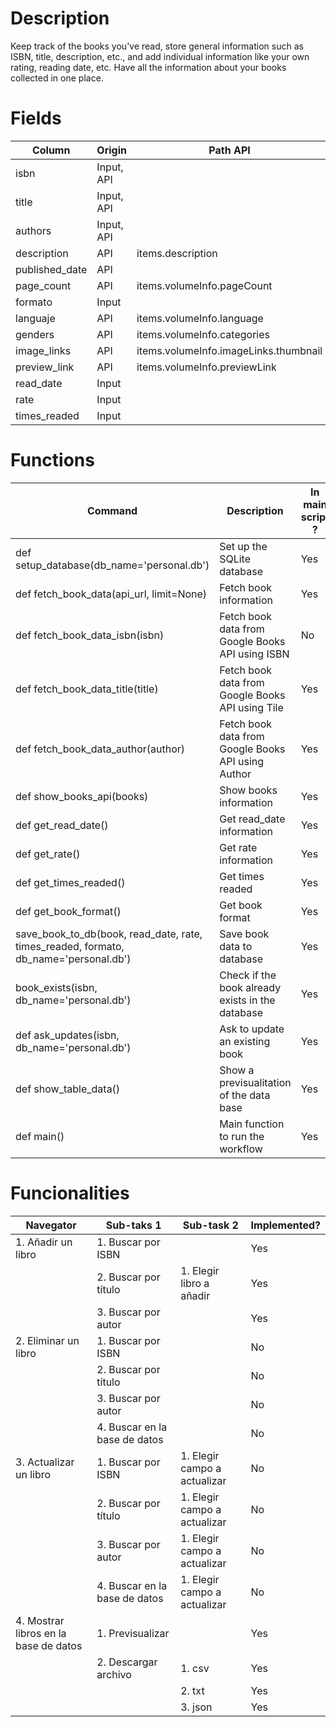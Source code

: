 # Description
Keep track of the books you've read, store general information such as ISBN, title, description, etc., and add individual information like your own rating, reading date, etc. Have all the information about your books collected in one place.

# Fields

|Column         | Origin     |  Path API                             | Type    |
|---------------|------------|---------------------------------------|---------|
|isbn           | Input, API |                                       | INT     |
|title          | Input, API |                                       | STRING  |
|authors        | Input, API |                                       | STRING  |
|description    | API        | items.description                     | STRING  |
|published_date | API        |                                       | DATE    |
|page_count     | API        | items.volumeInfo.pageCount            | INT     |
|formato        | Input      |                                       | STRING  |
|languaje       | API        | items.volumeInfo.language             | STRING  |
|genders        | API        | items.volumeInfo.categories           | STRING  |
|image_links    | API        | items.volumeInfo.imageLinks.thumbnail | STRING  |
|preview_link   | API        | items.volumeInfo.previewLink          | STRING  |
|read_date      | Input      |                                       | DATE    |
|rate           | Input      |                                       | INT     |
|times_readed   | Input      |                                       | INT     |


# Functions

| Command                                                                            | Description                                      | In main script ? |
|------------------------------------------------------------------------------------|---------------------------------------------------|------------------|
|def setup_database(db_name='personal.db')                                           | Set up the SQLite database                        | Yes              |
|def fetch_book_data(api_url, limit=None)                                            | Fetch book information                            | Yes              |
|def fetch_book_data_isbn(isbn)                                                      | Fetch book data from Google Books API using ISBN  | No               |
|def fetch_book_data_title(title)                                                    | Fetch book data from Google Books API using Tile  | Yes              |
|def fetch_book_data_author(author)                                                  | Fetch book data from Google Books API using Author| Yes              |
|def show_books_api(books)                                                           | Show books information                            | Yes              |
|def get_read_date()                                                                 | Get read_date information                         | Yes              |
|def get_rate()                                                                      | Get rate information                              | Yes              |
|def get_times_readed()                                                              | Get times readed                                  | Yes              |
|def get_book_format()                                                               | Get book format                                   | Yes              |
|save_book_to_db(book, read_date, rate, times_readed, formato, db_name='personal.db')| Save book data to database                        | Yes              |
|book_exists(isbn, db_name='personal.db')                                            | Check if the book already exists in the database  | Yes              |
|def ask_updates(isbn, db_name='personal.db')                                        | Ask to update an existing book                    | Yes              |
|def show_table_data()                                                                | Show a previsualitation of the data base         | Yes              |
|def main()                                                                          | Main function to run the workflow                 | Yes              |



# Funcionalities

| Navegator                             | Sub-taks 1                     | Sub-task 2                   | Implemented? |
|---------------------------------------|--------------------------------|------------------------------|--------------|
| 1. Añadir un libro                    | 1. Buscar por ISBN             |                              | Yes          |
|                                       | 2. Buscar por título           | 1. Elegir libro a añadir     | Yes          |
|                                       | 3. Buscar por autor            |                              | Yes          |
| 2. Eliminar un libro                  | 1. Buscar por ISBN             |                              | No           |
|                                       | 2. Buscar por título           |                              | No           |
|                                       | 3. Buscar por autor            |                              | No           |
|                                       | 4. Buscar en la base de datos  |                              | No           |
| 3. Actualizar un libro                | 1. Buscar por ISBN             | 1. Elegir campo a actualizar | No           |
|                                       | 2. Buscar por título           | 1. Elegir campo a actualizar | No           |
|                                       | 3. Buscar por autor            | 1. Elegir campo a actualizar | No           |
|                                       | 4. Buscar en la base de datos  | 1. Elegir campo a actualizar | No           |
| 4. Mostrar libros en la base de datos | 1. Previsualizar               |                              | Yes          |
|                                       | 2. Descargar archivo           | 1. csv                       | Yes          |
|                                       |                                | 2. txt                       | Yes          |
|                                       |                                | 3. json                       | Yes          |
